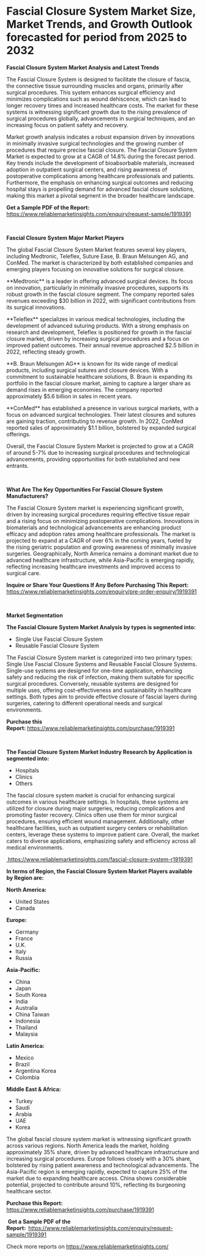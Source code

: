 <p><h1>Fascial Closure System Market Size, Market Trends, and Growth Outlook forecasted for period from 2025 to 2032</h1></p><p><strong>Fascial Closure System Market Analysis and Latest Trends</strong></p>
<p><p>The Fascial Closure System is designed to facilitate the closure of fascia, the connective tissue surrounding muscles and organs, primarily after surgical procedures. This system enhances surgical efficiency and minimizes complications such as wound dehiscence, which can lead to longer recovery times and increased healthcare costs. The market for these systems is witnessing significant growth due to the rising prevalence of surgical procedures globally, advancements in surgical techniques, and an increasing focus on patient safety and recovery.</p><p>Market growth analysis indicates a robust expansion driven by innovations in minimally invasive surgical technologies and the growing number of procedures that require precise fascial closure. The Fascial Closure System Market is expected to grow at a CAGR of 14.8% during the forecast period. Key trends include the development of bioabsorbable materials, increased adoption in outpatient surgical centers, and rising awareness of postoperative complications among healthcare professionals and patients. Furthermore, the emphasis on enhancing surgical outcomes and reducing hospital stays is propelling demand for advanced fascial closure solutions, making this market a pivotal segment in the broader healthcare landscape.</p></p>
<p><strong>Get a Sample PDF of the Report:&nbsp;</strong> <a href="https://www.reliablemarketinsights.com/enquiry/request-sample/1919391?utm_campaign=2188&utm_medium=2&utm_source=Github&utm_content=ia&utm_term=04032025&utm_id=fascial-closure-system">https://www.reliablemarketinsights.com/enquiry/request-sample/1919391</a></p>
<p>&nbsp;</p>
<p><strong>Fascial Closure System Major Market Players</strong></p>
<p><p>The global Fascial Closure System Market features several key players, including Medtronic, Teleflex, Suture Ease, B. Braun Melsungen AG, and ConMed. The market is characterized by both established companies and emerging players focusing on innovative solutions for surgical closure.</p><p>**Medtronic** is a leader in offering advanced surgical devices. Its focus on innovation, particularly in minimally invasive procedures, supports its robust growth in the fascial closure segment. The company reported sales revenues exceeding $30 billion in 2022, with significant contributions from its surgical innovations.</p><p>**Teleflex** specializes in various medical technologies, including the development of advanced suturing products. With a strong emphasis on research and development, Teleflex is positioned for growth in the fascial closure market, driven by increasing surgical procedures and a focus on improved patient outcomes. Their annual revenue approached $2.5 billion in 2022, reflecting steady growth.</p><p>**B. Braun Melsungen AG** is known for its wide range of medical products, including surgical sutures and closure devices. With a commitment to sustainable healthcare solutions, B. Braun is expanding its portfolio in the fascial closure market, aiming to capture a larger share as demand rises in emerging economies. The company reported approximately $5.6 billion in sales in recent years.</p><p>**ConMed** has established a presence in various surgical markets, with a focus on advanced surgical technologies. Their latest closures and sutures are gaining traction, contributing to revenue growth. In 2022, ConMed reported sales of approximately $1.1 billion, bolstered by expanded surgical offerings.</p><p>Overall, the Fascial Closure System Market is projected to grow at a CAGR of around 5-7% due to increasing surgical procedures and technological advancements, providing opportunities for both established and new entrants.</p></p>
<p>&nbsp;</p>
<p><strong>What Are The Key Opportunities For Fascial Closure System Manufacturers?</strong></p>
<p><p>The Fascial Closure System market is experiencing significant growth, driven by increasing surgical procedures requiring effective tissue repair and a rising focus on minimizing postoperative complications. Innovations in biomaterials and technological advancements are enhancing product efficacy and adoption rates among healthcare professionals. The market is projected to expand at a CAGR of over 6% in the coming years, fueled by the rising geriatric population and growing awareness of minimally invasive surgeries. Geographically, North America remains a dominant market due to advanced healthcare infrastructure, while Asia-Pacific is emerging rapidly, reflecting increasing healthcare investments and improved access to surgical care.</p></p>
<p><strong>Inquire or Share Your Questions If Any Before Purchasing This Report:</strong> <a href="https://www.reliablemarketinsights.com/enquiry/pre-order-enquiry/1919391?utm_campaign=2188&utm_medium=2&utm_source=Github&utm_content=ia&utm_term=04032025&utm_id=fascial-closure-system">https://www.reliablemarketinsights.com/enquiry/pre-order-enquiry/1919391</a></p>
<p>&nbsp;</p>
<p><strong>Market Segmentation</strong></p>
<p><strong>The Fascial Closure System Market Analysis by types is segmented into:</strong></p>
<p><ul><li>Single Use Fascial Closure System</li><li>Reusable Fascial Closure System</li></ul></p>
<p><p>The Fascial Closure System market is categorized into two primary types: Single Use Fascial Closure Systems and Reusable Fascial Closure Systems. Single-use systems are designed for one-time application, enhancing safety and reducing the risk of infection, making them suitable for specific surgical procedures. Conversely, reusable systems are designed for multiple uses, offering cost-effectiveness and sustainability in healthcare settings. Both types aim to provide effective closure of fascial layers during surgeries, catering to different operational needs and surgical environments.</p></p>
<p><strong>Purchase this Report:&nbsp;</strong><a href="https://www.reliablemarketinsights.com/purchase/1919391?utm_campaign=2188&utm_medium=2&utm_source=Github&utm_content=ia&utm_term=04032025&utm_id=fascial-closure-system">https://www.reliablemarketinsights.com/purchase/1919391</a></p>
<p>&nbsp;</p>
<p><strong>The Fascial Closure System Market Industry Research by Application is segmented into:</strong></p>
<p><ul><li>Hospitals</li><li>Clinics</li><li>Others</li></ul></p>
<p><p>The fascial closure system market is crucial for enhancing surgical outcomes in various healthcare settings. In hospitals, these systems are utilized for closure during major surgeries, reducing complications and promoting faster recovery. Clinics often use them for minor surgical procedures, ensuring efficient wound management. Additionally, other healthcare facilities, such as outpatient surgery centers or rehabilitation centers, leverage these systems to improve patient care. Overall, the market caters to diverse applications, emphasizing safety and efficiency across all medical environments.</p></p>
<p><a href="https://www.reliablemarketinsights.com/fascial-closure-system-r1919391?utm_campaign=2188&utm_medium=2&utm_source=Github&utm_content=ia&utm_term=04032025&utm_id=fascial-closure-system">&nbsp;https://www.reliablemarketinsights.com/fascial-closure-system-r1919391</a></p>
<p><strong>In terms of Region, the Fascial Closure System Market Players available by Region are:</strong></p>
<p>
    <p> <strong> North America: </strong>
        <ul>
            <li>United States</li>
            <li>Canada</li>
        </ul>
        </p> 
    <p> <strong> Europe: </strong>
        <ul>
            <li>Germany</li>
            <li>France</li>
            <li>U.K.</li>
            <li>Italy</li>
            <li>Russia</li>
        </ul>
        </p> 
    <p> <strong> Asia-Pacific: </strong>
        <ul>
            <li>China</li>
            <li>Japan</li>
            <li>South Korea</li>
            <li>India</li>
            <li>Australia</li>
            <li>China Taiwan</li>
            <li>Indonesia</li>
            <li>Thailand</li>
            <li>Malaysia</li>
        </ul>
        </p> 
    <p> <strong> Latin America: </strong>
        <ul>
            <li>Mexico</li>
            <li>Brazil</li>
            <li>Argentina Korea</li>
            <li>Colombia</li>
        </ul>
        </p> 
    <p> <strong> Middle East & Africa: </strong>
        <ul>
            <li>Turkey</li>
            <li>Saudi</li>
            <li>Arabia</li>
            <li>UAE</li>
            <li>Korea</li>
        </ul>
    </p>
    </p>
<p><p>The global fascial closure system market is witnessing significant growth across various regions. North America leads the market, holding approximately 35% share, driven by advanced healthcare infrastructure and increasing surgical procedures. Europe follows closely with a 30% share, bolstered by rising patient awareness and technological advancements. The Asia-Pacific region is emerging rapidly, expected to capture 25% of the market due to expanding healthcare access. China shows considerable potential, projected to contribute around 10%, reflecting its burgeoning healthcare sector.</p></p>
<p><strong>Purchase this Report: </strong><a href="https://www.reliablemarketinsights.com/purchase/1919391?utm_campaign=2188&utm_medium=2&utm_source=Github&utm_content=ia&utm_term=04032025&utm_id=fascial-closure-system">https://www.reliablemarketinsights.com/purchase/1919391</a></p>
<p>&nbsp;<strong>Get a Sample PDF of the Report:&nbsp;&nbsp;</strong><a href="https://www.reliablemarketinsights.com/enquiry/request-sample/1919391?utm_campaign=2188&utm_medium=2&utm_source=Github&utm_content=ia&utm_term=04032025&utm_id=fascial-closure-system">https://www.reliablemarketinsights.com/enquiry/request-sample/1919391</a></p>
<p><strong></strong></p>
<p>Check more reports on <a href="https://www.reliablemarketinsights.com/?utm_campaign=2188&utm_medium=2&utm_source=Github&utm_content=ia&utm_term=04032025&utm_id=fascial-closure-system">https://www.reliablemarketinsights.com/</a></p>